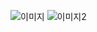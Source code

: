 ![이미지](https://media.discordapp.net/attachments/905797523363483659/1172766962523308112/-_-001_10.png?ex=6610dad8&is=65fe65d8&hm=5ac05d0e8c28a29eb44217aef5bab82935186765f521718036c1ea883d924451&=&format=webp&quality=lossless&width=840&height=473)
![이미지2](https://media.discordapp.net/attachments/905797523363483659/1221040357375217724/-001.png?ex=66112173&is=65feac73&hm=4bf23bc2a898cf38213c7d85d4a14ca3d97de6bff4aec996193d4432feb7490e&=&format=webp&quality=lossless&width=840&height=473)

